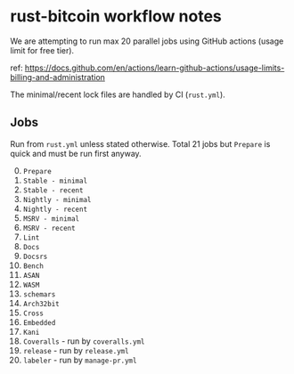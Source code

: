 # rust-bitcoin workflow notes

We are attempting to run max 20 parallel jobs using GitHub actions (usage limit for free tier).

ref: https://docs.github.com/en/actions/learn-github-actions/usage-limits-billing-and-administration

The minimal/recent lock files are handled by CI (`rust.yml`).

## Jobs

Run from `rust.yml` unless stated otherwise. Total 21 jobs but
`Prepare` is quick and must be run first anyway.

0.  `Prepare`
1.  `Stable - minimal`
2.  `Stable - recent`
3.  `Nightly - minimal`
4.  `Nightly - recent`
5.  `MSRV - minimal`
6.  `MSRV - recent`
7.  `Lint`
8.  `Docs`
9.  `Docsrs`
10. `Bench`
11. `ASAN`
12. `WASM`
13. `schemars`
14. `Arch32bit`
15. `Cross`
16. `Embedded`
17. `Kani`
18. `Coveralls` - run by `coveralls.yml`
19. `release` - run by `release.yml`
20. `labeler` - run by `manage-pr.yml`
